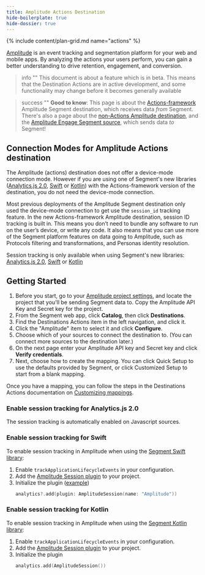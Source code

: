 ```yaml
---
title: Amplitude Actions Destination
hide-boilerplate: true
hide-dossier: true
---
```

{% include content/plan-grid.md name="actions" %}


[Amplitude](https://amplitude.com/) is an event tracking and segmentation
platform for your web and mobile apps. By analyzing the actions your users
perform, you can gain a better understanding to drive retention, engagement,
and conversion.

> info ""
> This document is about a feature which is in beta. This means that the Destination Actions are in active development, and some functionality may change before it becomes generally available

> success ""
> **Good to know**: This page is about the [Actions-framework](/docs/connections/destinations/actions/) Amplitude Segment destination, which receives data _from_ Segment. There's also a page about the [non-Actions Amplitude destination](/docs/connections/destinations/catalog/amplitude/), and the [Amplitude Engage Segment source](/docs/connections/sources/catalog/cloud-apps/amplitude-cohorts/), which sends data _to_ Segment!


## Connection Modes for Amplitude Actions destination

The Amplitude (actions) destination does not offer a device-mode connection mode. However if you are using one of Segment's new libraries ([Analytics.js 2.0](https://segment.com/docs/connections/sources/catalog/libraries/website/javascript/), [Swift](https://github.com/segmentio/analytics-swift) or [Kotlin](https://github.com/segmentio/analytics-kotlin)) with the Actions-framework version of the destination, you do not need the device-mode connection.

Most previous deployments of the Amplitude Segment destination only used the device-mode connection to get use the `session_id` tracking feature. In the new Actions-framework Amplitude destination, session ID tracking is built in. This means you don’t need to bundle any software to run on the user’s device, or write any code. It also means that you can use more of the Segment platform features on data going to Amplitude, such as Protocols filtering and transformations, and Personas identity resolution.


Session tracking is only available when using Segment's new libraries: [Analytics.js 2.0](https://segment.com/docs/connections/sources/catalog/libraries/website/javascript/), [Swift](https://github.com/segmentio/analytics-swift) or [Kotlin](https://github.com/segmentio/analytics-kotlin)



## Getting Started

1. Before you start, go to your [Amplitude project settings](https://analytics.amplitude.com/settings/projects), and locate the project that you'll be sending Segment data to. Copy the Amplitude API Key and Secret key for the project.
1. From the Segment web app, click **Catalog**, then click **Destinations**.
2. Find the Destinations Actions item in the left navigation, and click it.
2. Click the "Amplitude" item to select it and click **Configure**.
3. Choose which of your sources to connect the destination to. (You can connect more sources to the destination later.)
3. On the next page enter your Amplitude API key and Secret key and click **Verify credentials**.
4. Next, choose how to create the mapping. You can click Quick Setup to use the defaults provided by Segment, or click Customized Setup to start from a blank mapping.

Once you have a mapping, you can follow the steps in the Destinations Actions documentation on [Customizing mappings](/docs/connections/destinations/actions/#customizing-mappings).


### Enable session tracking for Analytics.js 2.0

The session tracking is automatically enabled on Javascript sources.


### Enable session tracking for Swift

To enable session tracking in Amplitude when using the [Segment Swift library](https://github.com/segmentio/analytics-swift):
1. Enable `trackApplicationLifecycleEvents` in your configuration.
2. Add the [Amplitude Session plugin](https://github.com/segmentio/analytics-swift/blob/main/Examples/destination_plugins/AmplitudeSession.swift
) to your project.
3. Initialize the plugin ([example](https://github.com/segmentio/analytics-swift/blob/main/Examples/apps/DestinationsExample/DestinationsExample/AppDelegate.swift))
   ```swift
   analytics?.add(plugin: AmplitudeSession(name: "Amplitude"))
   ```

### Enable session tracking for Kotlin

To enable session tracking in Amplitude when using the [Segment Kotlin library](https://github.com/segmentio/analytics-kotlin):
1. Enable `trackApplicationLifecycleEvents` in your configuration.
2. Add the [Amplitude Session plugin](https://github.com/segmentio/analytics-kotlin/blob/main/samples/kotlin-android-app-destinations/src/main/java/com/segment/analytics/destinations/plugins/AmplitudeSession.kt) to your project.
2. Initialize the plugin
   ```kotlin
   analytics.add(AmplitudeSession())
   ```
